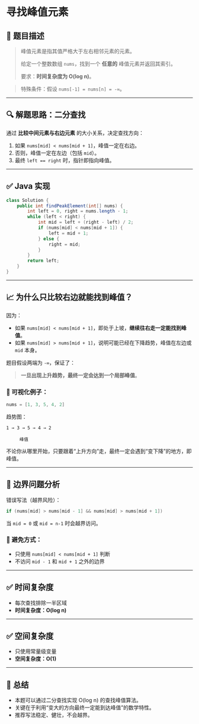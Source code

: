 # 寻找峰值元素

## 🧠 题目描述

> 峰值元素是指其值严格大于左右相邻元素的元素。
>
> 给定一个整数数组 `nums`，找到一个 **任意的** 峰值元素并返回其索引。
>
> 要求：**时间复杂度为 O(log n)**。

> 特殊条件：假设 `nums[-1] = nums[n] = -∞`。

---

## 🔍 解题思路：二分查找

通过 **比较中间元素与右边元素** 的大小关系，决定查找方向：

1. 如果 `nums[mid] < nums[mid + 1]`，峰值一定在右边。
2. 否则，峰值一定在左边（包括 `mid`）。
3. 最终 `left == right` 时，指针即指向峰值。

---

## ✅ Java 实现

```java
class Solution {
    public int findPeakElement(int[] nums) {
        int left = 0, right = nums.length - 1;
        while (left < right) {
            int mid = left + (right - left) / 2;
            if (nums[mid] < nums[mid + 1]) {
                left = mid + 1;
            } else {
                right = mid;
            }
        }
        return left;
    }
}
```

---

## 📈 为什么只比较右边就能找到峰值？

因为：

- 如果 `nums[mid] < nums[mid + 1]`，即处于上坡，**继续往右走一定能找到峰值**。
- 如果 `nums[mid] > nums[mid + 1]`，说明可能已经在下降趋势，峰值在左边或 `mid` 本身。

题目假设两端为 `-∞`，保证了：

> **一旦出现上升趋势，最终一定会达到一个局部峰值**。

### 📌 可视化例子：

```java
nums = [1, 3, 5, 4, 2]
```

趋势图：

```
1 → 3 → 5 → 4 → 2

     峰值
```

不论你从哪里开始，只要跟着“上升方向”走，最终一定会遇到“变下降”的地方，即峰值。

---

## 🧠 边界问题分析

错误写法（越界风险）：

```java
if (nums[mid] > nums[mid - 1] && nums[mid] > nums[mid + 1])
```

当 `mid = 0` 或 `mid = n-1` 时会越界访问。

### 🚨 避免方式：
- 只使用 `nums[mid] < nums[mid + 1]` 判断
- 不访问 `mid - 1` 和 `mid + 1` 之外的边界

---

## ✅ 时间复杂度

- 每次查找排除一半区域
- **时间复杂度：O(log n)**

---

## ✅ 空间复杂度

- 只使用常量级变量
- **空间复杂度：O(1)**

---

## 📌 总结

- 本题可以通过二分查找实现 O(log n) 的查找峰值算法。
- 关键在于利用“变大的方向最终一定能到达峰值”的数学特性。
- 推荐写法稳定、健壮，不会越界。